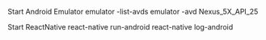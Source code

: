 Start Android Emulator
emulator -list-avds
emulator -avd Nexus_5X_API_25

Start ReactNative
react-native run-android
react-native log-android
